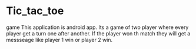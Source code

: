 # Tic_tac_toe
game
This application is android app. Its a game of two player where every player get a turn one after another.
If the player won th match they will get a messseage like player 1 win or player 2 win.
